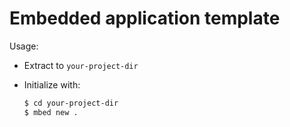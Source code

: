 # Embedded application template

Usage:
* Extract to `your-project-dir`
* Initialize with:

    ```sh
    $ cd your-project-dir
    $ mbed new .
    ```
